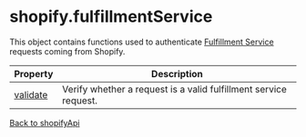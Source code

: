 # shopify.fulfillmentService

This object contains functions used to authenticate [Fulfillment Service](https://shopify.dev/docs/apps/fulfillment/fulfillment-service-apps/manage-fulfillments) requests coming from Shopify.

| Property                  | Description                                                         |
| ------------------------- | ------------------------------------------------------------------- |
| [validate](./validate.md) | Verify whether a request is a valid fulfillment service request. |

[Back to shopifyApi](../shopifyApi.md)
